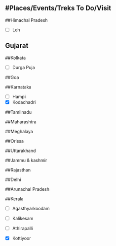 #Places/Events/Treks To Do/Visit
----
##Himachal Pradesh

- [ ] Leh

## Gujarat

##Kolkata

- [ ] Durga Puja

##Goa

##Karnataka

- [ ] Hampi
- [X] Kodachadri

##Tamilnadu

##Maharashtra

##Meghalaya

##Orissa

##Uttarakhand

##Jammu & kashmir

##Rajasthan

##Delhi

##Arunachal Pradesh

##Kerala

- [ ] Agasthyarkoodam
- [ ] Kalikesam
- [ ] Athirapalli
- [X] Kottiyoor


